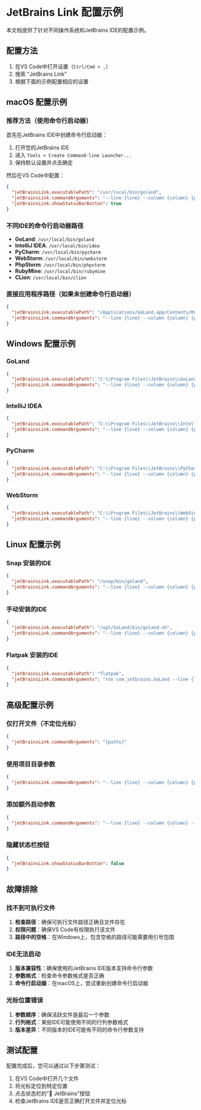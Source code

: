 # JetBrains Link 配置示例

本文档提供了针对不同操作系统和JetBrains IDE的配置示例。

## 配置方法

1. 在VS Code中打开设置（`Ctrl/Cmd + ,`）
2. 搜索 "JetBrains Link"
3. 根据下面的示例配置相应的设置

## macOS 配置示例

### 推荐方法（使用命令行启动器）

首先在JetBrains IDE中创建命令行启动器：
1. 打开您的JetBrains IDE
2. 进入 `Tools > Create Command-line Launcher...`
3. 保持默认设置并点击确定

然后在VS Code中配置：

```json
{
  "jetBrainsLink.executablePath": "/usr/local/bin/goland",
  "jetBrainsLink.commandArguments": "--line {line} --column {column} {paths}",
  "jetBrainsLink.showStatusBarButton": true
}
```

### 不同IDE的命令行启动器路径

- **GoLand**: `/usr/local/bin/goland`
- **IntelliJ IDEA**: `/usr/local/bin/idea`
- **PyCharm**: `/usr/local/bin/pycharm`
- **WebStorm**: `/usr/local/bin/webstorm`
- **PhpStorm**: `/usr/local/bin/phpstorm`
- **RubyMine**: `/usr/local/bin/rubymine`
- **CLion**: `/usr/local/bin/clion`

### 直接应用程序路径（如果未创建命令行启动器）

```json
{
  "jetBrainsLink.executablePath": "/Applications/GoLand.app/Contents/MacOS/goland",
  "jetBrainsLink.commandArguments": "--line {line} --column {column} {paths}"
}
```

## Windows 配置示例

### GoLand
```json
{
  "jetBrainsLink.executablePath": "C:\\Program Files\\JetBrains\\GoLand 2024.1\\bin\\goland64.exe",
  "jetBrainsLink.commandArguments": "--line {line} --column {column} {paths}"
}
```

### IntelliJ IDEA
```json
{
  "jetBrainsLink.executablePath": "C:\\Program Files\\JetBrains\\IntelliJ IDEA 2024.1\\bin\\idea64.exe",
  "jetBrainsLink.commandArguments": "--line {line} --column {column} {paths}"
}
```

### PyCharm
```json
{
  "jetBrainsLink.executablePath": "C:\\Program Files\\JetBrains\\PyCharm 2024.1\\bin\\pycharm64.exe",
  "jetBrainsLink.commandArguments": "--line {line} --column {column} {paths}"
}
```

### WebStorm
```json
{
  "jetBrainsLink.executablePath": "C:\\Program Files\\JetBrains\\WebStorm 2024.1\\bin\\webstorm64.exe",
  "jetBrainsLink.commandArguments": "--line {line} --column {column} {paths}"
}
```

## Linux 配置示例

### Snap 安装的IDE
```json
{
  "jetBrainsLink.executablePath": "/snap/bin/goland",
  "jetBrainsLink.commandArguments": "--line {line} --column {column} {paths}"
}
```

### 手动安装的IDE
```json
{
  "jetBrainsLink.executablePath": "/opt/GoLand/bin/goland.sh",
  "jetBrainsLink.commandArguments": "--line {line} --column {column} {paths}"
}
```

### Flatpak 安装的IDE
```json
{
  "jetBrainsLink.executablePath": "flatpak",
  "jetBrainsLink.commandArguments": "run com.jetbrains.GoLand --line {line} --column {column} {paths}"
}
```

## 高级配置示例

### 仅打开文件（不定位光标）
```json
{
  "jetBrainsLink.commandArguments": "{paths}"
}
```

### 使用项目目录参数
```json
{
  "jetBrainsLink.commandArguments": "--line {line} --column {column} {paths} ."
}
```

### 添加额外启动参数
```json
{
  "jetBrainsLink.commandArguments": "--line {line} --column {column} --wait {paths}"
}
```

### 隐藏状态栏按钮
```json
{
  "jetBrainsLink.showStatusBarButton": false
}
```

## 故障排除

### 找不到可执行文件

1. **检查路径**：确保可执行文件路径正确且文件存在
2. **权限问题**：确保VS Code有权限执行该文件
3. **路径中的空格**：在Windows上，包含空格的路径可能需要用引号包围

### IDE无法启动

1. **版本兼容性**：确保使用的JetBrains IDE版本支持命令行参数
2. **参数格式**：检查命令参数格式是否正确
3. **命令行启动器**：在macOS上，尝试重新创建命令行启动器

### 光标位置错误

1. **参数顺序**：确保活跃文件是最后一个参数
2. **行列格式**：某些IDE可能使用不同的行列参数格式
3. **版本差异**：不同版本的IDE可能有不同的命令行参数支持

## 测试配置

配置完成后，您可以通过以下步骤测试：

1. 在VS Code中打开几个文件
2. 将光标定位到特定位置
3. 点击状态栏的"🔗 JetBrains"按钮
4. 检查JetBrains IDE是否正确打开文件并定位光标 